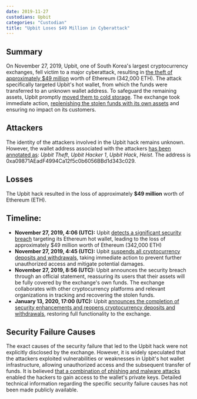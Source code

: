 ```yaml
---
date: 2019-11-27
custodians: Upbit
categories: "Custodian"
title: "Upbit Loses $49 Million in Cyberattack"
---
```


## Summary

On November 27, 2019, Upbit, one of South Korea's largest cryptocurrency exchanges, fell victim to a major cyberattack, resulting in [the theft of approximately $49 million](https://www.coindesk.com/markets/2019/11/27/upbit-is-the-seventh-major-crypto-exchange-hack-of-2019/#:~:text=Upbit%20is%20the%20latest%20hacking,for%20at%20least%20two%20weeks.) worth of Ethereum (342,000 ETH). The attack specifically targeted Upbit's hot wallet, from which the funds were transferred to an unknown wallet address. To safeguard the remaining assets, Upbit promptly [moved them to cold storage](https://www.coindesk.com/markets/2020/01/14/upbit-exchange-resumes-ether-services-months-after-49m-hack/). The exchange took immediate action, [replenishing the stolen funds with its own assets](https://upbit.com/service_center/notice?id=1085&__cf_chl_jschl_tk__=0a2128c5bc6e7ba8d9f99fff770676b8070e471b-1579005041-0-AUmR6pokVjxLCmFXWKC9Y1atFSTinmPh0P8Kop58d7j4yWp9xNfodR6vQihzOV4dIzfY3uOOT6Dx736M0yQfRvuxbk9pTugKkB7c4-ISSZ9lxyO_YPwSbyhLNMTtYbUIcK76wr2jst46ThuLr5m4fuBNWfhXSbf6nt-WRpTSiKbYOe0MXcjIB3lOar_v1jKImE25ubqU1M0sKtu__DLaGz8pCBL4oPYNSSBAAA88GGFhXoBI51UqyowBWDD43U8xgIgOWODNJXRQLJLJVBhGMF8iGHyzb6lzOShTvEEQky9B) and ensuring no impact on its customers.

## Attackers

The identity of the attackers involved in the Upbit hack remains unknown. However, the wallet address associated with the attackers [has been annotated as](https://explorer.bitquery.io/ru/ethereum/address/0xa09871aeadf4994ca12f5c0b6056bbd1d343c029): *Upbit Theft*, *Upbit Hacker 1*, *Upbit Hack*, *Heist*. The address is 0xa09871AEadF4994Ca12f5c0b6056BBd1d343c029.

## Losses

The Upbit hack resulted in the loss of approximately **$49 million** worth of Ethereum (ETH). 

## Timeline:

- **November 27, 2019, 4:06 (UTC):** Upbit [detects a significant security breach](https://upbit.com/service_center/notice?id=1085) targeting its Ethereum hot wallet, leading to the loss of approximately $49 million worth of Ethereum (342,000 ETH)
- **November 27, 2019, 4:45 (UTC):** Upbit [suspends all cryptocurrency deposits and withdrawals](https://sg.upbit.com/service_center/notice?id=2310), taking immediate action to prevent further unauthorized access and mitigate potential damages.
- **November 27, 2019, 8:56 (UTC):** Upbit announces the security breach through an official statement, reassuring its users that their assets will be fully covered by the exchange's own funds. The exchange collaborates with other cryptocurrency platforms and relevant organizations in tracking and recovering the stolen funds.
- **January 13, 2020, 17:00 (UTC):** Upbit [announces the completion of security enhancements and reopens cryptocurrency deposits and withdrawals](https://sg.upbit.com/service_center/notice?id=2333), restoring full functionality to the exchange.

## Security Failure Causes

The exact causes of the security failure that led to the Upbit hack were not explicitly disclosed by the exchange. However, it is widely speculated that the attackers exploited vulnerabilities or weaknesses in Upbit's hot wallet infrastructure, allowing unauthorized access and the subsequent transfer of funds. It is believed [that a combination of phishing and malware attacks](https://medium.com/@Web3verseAcad/breaking-down-the-upbit-heist-everything-you-need-to-know-556617c31c22) enabled the hackers to gain access to the wallet's private keys. Detailed technical information regarding the specific security failure causes has not been made publicly available.